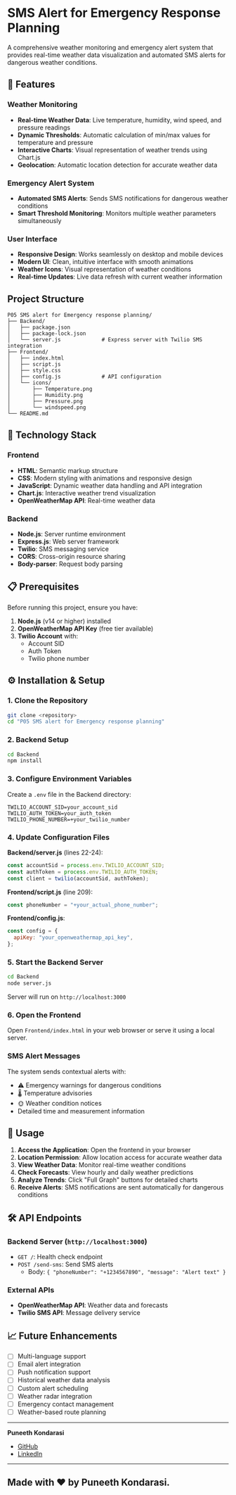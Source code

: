 # SMS Alert for Emergency Response Planning

A comprehensive weather monitoring and emergency alert system that provides real-time weather data visualization and automated SMS alerts for dangerous weather conditions.

## 🌟 Features

### Weather Monitoring

- **Real-time Weather Data**: Live temperature, humidity, wind speed, and pressure readings
- **Dynamic Thresholds**: Automatic calculation of min/max values for temperature and pressure
- **Interactive Charts**: Visual representation of weather trends using Chart.js
- **Geolocation**: Automatic location detection for accurate weather data

### Emergency Alert System

- **Automated SMS Alerts**: Sends SMS notifications for dangerous weather conditions
- **Smart Threshold Monitoring**: Monitors multiple weather parameters simultaneously

### User Interface

- **Responsive Design**: Works seamlessly on desktop and mobile devices
- **Modern UI**: Clean, intuitive interface with smooth animations
- **Weather Icons**: Visual representation of weather conditions
- **Real-time Updates**: Live data refresh with current weather information

## Project Structure

```
P05 SMS alert for Emergency response planning/
├── Backend/
│   ├── package.json
│   ├── package-lock.json
│   └── server.js             # Express server with Twilio SMS integration
├── Frontend/
│   ├── index.html
│   ├── script.js
│   ├── style.css
│   ├── config.js             # API configuration
│   └── icons/
│       ├── Temperature.png
│       ├── Humidity.png
│       ├── Pressure.png
│       └── windspeed.png
└── README.md
```

## 🚀 Technology Stack

### Frontend

- **HTML**: Semantic markup structure
- **CSS**: Modern styling with animations and responsive design
- **JavaScript**: Dynamic weather data handling and API integration
- **Chart.js**: Interactive weather trend visualization
- **OpenWeatherMap API**: Real-time weather data

### Backend

- **Node.js**: Server runtime environment
- **Express.js**: Web server framework
- **Twilio**: SMS messaging service
- **CORS**: Cross-origin resource sharing
- **Body-parser**: Request body parsing

## 📋 Prerequisites

Before running this project, ensure you have:

1. **Node.js** (v14 or higher) installed
2. **OpenWeatherMap API Key** (free tier available)
3. **Twilio Account** with:
   - Account SID
   - Auth Token
   - Twilio phone number

## ⚙️ Installation & Setup

### 1. Clone the Repository

```bash
git clone <repository>
cd "P05 SMS alert for Emergency response planning"
```

### 2. Backend Setup

```bash
cd Backend
npm install
```

### 3. Configure Environment Variables

Create a `.env` file in the Backend directory:

```env
TWILIO_ACCOUNT_SID=your_account_sid
TWILIO_AUTH_TOKEN=your_auth_token
TWILIO_PHONE_NUMBER=+your_twilio_number
```

### 4. Update Configuration Files

**Backend/server.js** (lines 22-24):

```javascript
const accountSid = process.env.TWILIO_ACCOUNT_SID;
const authToken = process.env.TWILIO_AUTH_TOKEN;
const client = twilio(accountSid, authToken);
```

**Frontend/script.js** (line 209):

```javascript
const phoneNumber = "+your_actual_phone_number";
```

**Frontend/config.js**:

```javascript
const config = {
  apiKey: "your_openweathermap_api_key",
};
```

### 5. Start the Backend Server

```bash
cd Backend
node server.js
```

Server will run on `http://localhost:3000`

### 6. Open the Frontend

Open `Frontend/index.html` in your web browser or serve it using a local server.

### SMS Alert Messages

The system sends contextual alerts with:

- ⚠️ Emergency warnings for dangerous conditions
- 🌡️ Temperature advisories
- 🌞 Weather condition notices
- Detailed time and measurement information

## 📱 Usage

1. **Access the Application**: Open the frontend in your browser
2. **Location Permission**: Allow location access for accurate weather data
3. **View Weather Data**: Monitor real-time weather conditions
4. **Check Forecasts**: View hourly and daily weather predictions
5. **Analyze Trends**: Click "Full Graph" buttons for detailed charts
6. **Receive Alerts**: SMS notifications are sent automatically for dangerous conditions

## 🛠️ API Endpoints

### Backend Server (`http://localhost:3000`)

- `GET /`: Health check endpoint
- `POST /send-sms`: Send SMS alerts
  - Body: `{ "phoneNumber": "+1234567890", "message": "Alert text" }`

### External APIs

- **OpenWeatherMap API**: Weather data and forecasts
- **Twilio SMS API**: Message delivery service

## 📈 Future Enhancements

- [ ] Multi-language support
- [ ] Email alert integration
- [ ] Push notification support
- [ ] Historical weather data analysis
- [ ] Custom alert scheduling
- [ ] Weather radar integration
- [ ] Emergency contact management
- [ ] Weather-based route planning

---

**Puneeth Kondarasi**

- [GitHub](https://github.com/puneethkondarasi)
- [LinkedIn](https://www.linkedin.com/in/puneethkondarasi/)

---

## Made with ❤️ by Puneeth Kondarasi.
